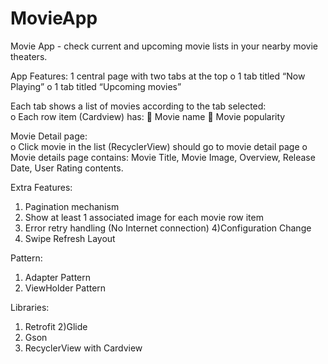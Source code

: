 # MovieApp
Movie App - check current and upcoming movie lists in your nearby movie theaters.

App Features:
1 central page with two tabs at the top
  o 1 tab titled “Now Playing”
  o 1 tab titled “Upcoming movies”
   
Each tab shows a list of movies according to the tab selected:  
  o Each row item (Cardview) has:
     Movie name
     Movie popularity

Movie Detail page:  
  o Click movie in the list (RecyclerView) should go to movie detail page
  o Movie details page contains: Movie Title, Movie Image, Overview, Release Date, User Rating contents. 
    
Extra Features: 
  1) Pagination mechanism
  2) Show at least 1 associated image for each movie row item 
  3) Error retry handling (No Internet connection) 
  4)Configuration Change 
  5) Swipe Refresh Layout
  
Pattern: 
  1) Adapter Pattern 
  2) ViewHolder Pattern

Libraries: 
  1) Retrofit 
  2)Glide 
  3) Gson 
  4) RecyclerView with Cardview


  
  
